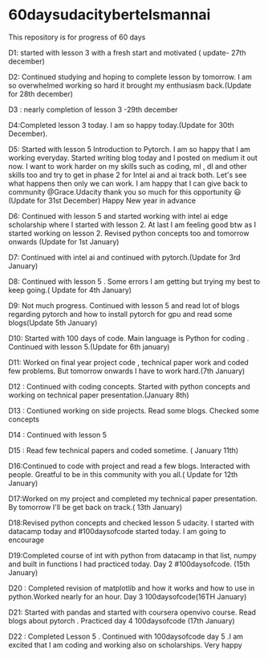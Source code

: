 # 60daysudacitybertelsmannai
This repository is for progress of 60 days

D1: started with lesson 3 with a fresh start and motivated ( update- 27th december)

D2: Continued studying and hoping to complete lesson by tomorrow. I am so overwhelmed working so hard it brought my enthusiasm back.(Update for 28th december)

D3 :  nearly completion of lesson 3 -29th december

D4:Completed lesson 3 today. I am so  happy today.(Update for 30th December).    

D5: Started with lesson 5 Introduction to Pytorch. I am so happy that I am working everyday. Started writing blog today and I posted on medium  it out now. I want to work harder on my skills such as coding, ml , dl and other skills too and try to get in phase 2 for Intel ai and ai track both. Let's see what happens then only we can work. I am happy that I can give back to community @Grace.Udacity thank you so much for this opportunity :smiley: (Update for 31st December)
Happy New year in advance

D6: Continued with lesson 5 and started working with intel ai edge scholarship where I started with lesson 2. At last I am feeling good btw as I started working on lesson 2. Revised python concepts too and tomorrow onwards (Update for 1st January)  

D7: Continued with intel ai and continued with pytorch.(Update for 3rd January)

D8: Continued with lesson 5 . Some errors I am getting but trying my best to keep going.( Update for 4th January)

D9: Not much progress. Continued with lesson 5 and read lot of blogs regarding pytorch and how to install pytorch for gpu and read some blogs(Update 5th January)

D10: Started with 100 days of code. Main language is Python for coding . Continued with lesson 5.(Update for 6th january)

D11: Worked on final year project code , technical paper work and coded few problems. But tomorrow onwards I have to work hard.(7th January)

D12 : Continued with coding concepts. Started with python concepts and working on technical paper presentation.(January 8th)

D13 : Contiuned working on side projects. Read some blogs. Checked some concepts

D14 : Continued with lesson 5

D15 : Read few technical papers and coded sometime. ( January 11th)

D16:Continued to code with project and read a few blogs. Interacted with people. Greatful to be in this community with you all.( Update for 12th January) 

D17:Worked on my project and completed my technical paper presentation. By tomorrow I'll be get back on track.( 13th January)

D18:Revised python concepts and checked lesson 5 udacity. I started with datacamp today and #100daysofcode started today. I am going to encourage

D19:Completed course of int with python from datacamp in that list, numpy and built in functions I had practiced today. Day 2 #100daysofcode. (15th January)

D20 : Completed revision of matplotlib and how it works and how to use in python.Worked nearly for an hour. Day 3 100daysofcode(16TH January)

D21: Started with pandas and started with coursera openvivo course. Read blogs about pytorch . Practiced day 4 100daysofcode (17th January)

D22 : Completed Lesson 5 . Continued with 100daysofcode day 5 .I am excited that I am coding and working also on scholarships. Very happy

